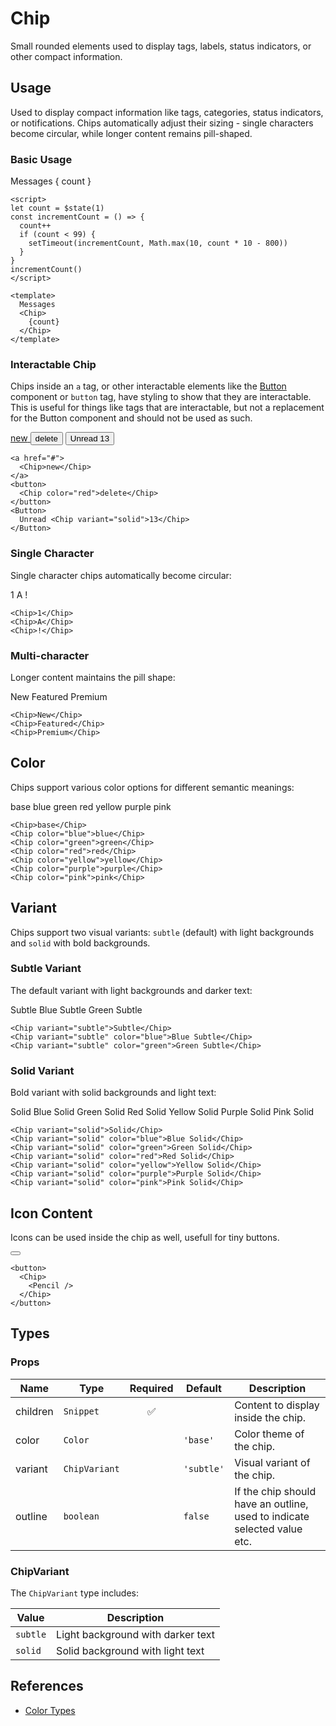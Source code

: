 <script>
import Chip from '$lib/components/Chip.svelte';
import Button from '$lib/components/Button.svelte';
import DocsExample from '$lib/components/utils/DocsExample.svelte';

import { Pencil } from 'lucide-svelte'

let count = $state(1)

const incrementCount = () => {
  count++
  if (count < 99) {
    setTimeout(incrementCount, Math.max(10, count * 10 - 800))
  }
}

setTimeout(incrementCount, 500)
</script>

# Chip

Small rounded elements used to display tags, labels, status indicators, or other compact information.

## Usage

Used to display compact information like tags, categories, status indicators, or notifications. Chips automatically adjust their sizing - single characters become circular, while longer content remains pill-shaped.

### Basic Usage

<DocsExample>
  Messages
  <Chip>
    { count }
  </Chip>
</DocsExample>

```svelte
<script>
let count = $state(1)
const incrementCount = () => {
  count++
  if (count < 99) {
    setTimeout(incrementCount, Math.max(10, count * 10 - 800))
  }
}
incrementCount()
</script>

<template>
  Messages
  <Chip>
    {count}
  </Chip>
</template>
```

### Interactable Chip

Chips inside an `a` tag, or other interactable elements like the [Button](/docs/components/button) component or `button` tag, have styling to show that they are interactable. This is useful for things like tags that are interactable, but not a replacement for the Button component and should not be used as such.

<DocsExample>
  <a href="#">
    <Chip>new</Chip>
  </a>
  <button>
    <Chip color="red">delete</Chip>
  </button>
  <Button>
    Unread <Chip variant="solid">13</Chip>
  </Button>
</DocsExample>

```svelte
<a href="#">
  <Chip>new</Chip>
</a>
<button>
  <Chip color="red">delete</Chip>
</button>
<Button>
  Unread <Chip variant="solid">13</Chip>
</Button>
```

### Single Character

Single character chips automatically become circular:

<DocsExample>
  <Chip>1</Chip>
  <Chip>A</Chip>
  <Chip>!</Chip>
</DocsExample>

```svelte
<Chip>1</Chip>
<Chip>A</Chip>
<Chip>!</Chip>
```

### Multi-character

Longer content maintains the pill shape:

<DocsExample>
  <Chip>New</Chip>
  <Chip>Featured</Chip>
  <Chip>Premium</Chip>
</DocsExample>

```svelte
<Chip>New</Chip>
<Chip>Featured</Chip>
<Chip>Premium</Chip>
```

## Color

Chips support various color options for different semantic meanings:

<DocsExample>
  <Chip>
    base
  </Chip>
  <Chip color="blue">
    blue
  </Chip>
  <Chip color="green">
    green
  </Chip>
  <Chip color="red">
    red
  </Chip>
  <Chip color="yellow">
    yellow
  </Chip>
  <Chip color="purple">
    purple
  </Chip>
  <Chip color="pink">
    pink
  </Chip>
</DocsExample>

```svelte
<Chip>base</Chip>
<Chip color="blue">blue</Chip>
<Chip color="green">green</Chip>
<Chip color="red">red</Chip>
<Chip color="yellow">yellow</Chip>
<Chip color="purple">purple</Chip>
<Chip color="pink">pink</Chip>
```

## Variant

Chips support two visual variants: `subtle` (default) with light backgrounds and `solid` with bold backgrounds.

### Subtle Variant

The default variant with light backgrounds and darker text:

<DocsExample>
  <Chip variant="subtle">Subtle</Chip>
  <Chip variant="subtle" color="blue">Blue Subtle</Chip>
  <Chip variant="subtle" color="green">Green Subtle</Chip>
</DocsExample>

```svelte
<Chip variant="subtle">Subtle</Chip>
<Chip variant="subtle" color="blue">Blue Subtle</Chip>
<Chip variant="subtle" color="green">Green Subtle</Chip>
```

### Solid Variant

Bold variant with solid backgrounds and light text:

<DocsExample>
  <Chip variant="solid">Solid</Chip>
  <Chip variant="solid" color="blue">Blue Solid</Chip>
  <Chip variant="solid" color="green">Green Solid</Chip>
  <Chip variant="solid" color="red">Red Solid</Chip>
  <Chip variant="solid" color="yellow">Yellow Solid</Chip>
  <Chip variant="solid" color="purple">Purple Solid</Chip>
  <Chip variant="solid" color="pink">Pink Solid</Chip>
</DocsExample>

```svelte
<Chip variant="solid">Solid</Chip>
<Chip variant="solid" color="blue">Blue Solid</Chip>
<Chip variant="solid" color="green">Green Solid</Chip>
<Chip variant="solid" color="red">Red Solid</Chip>
<Chip variant="solid" color="yellow">Yellow Solid</Chip>
<Chip variant="solid" color="purple">Purple Solid</Chip>
<Chip variant="solid" color="pink">Pink Solid</Chip>
```

## Icon Content

Icons can be used inside the chip as well, usefull for tiny buttons.

<DocsExample>
  <button>
    <Chip>
      <Pencil />
    </Chip>
  </button>
</DocsExample>

```svelte
<button>
  <Chip>
    <Pencil />
  </Chip>
</button>
```

## Types

### Props

| Name     | Type          | Required | Default    | Description                                                              |
| -------- | ------------- | :------: | ---------- | ------------------------------------------------------------------------ |
| children | `Snippet`     |    ✅    |            | Content to display inside the chip.                                      |
| color    | `Color`       |          | `'base'`   | Color theme of the chip.                                                 |
| variant  | `ChipVariant` |          | `'subtle'` | Visual variant of the chip.                                              |
| outline  | `boolean`     |          | `false`    | If the chip should have an outline, used to indicate selected value etc. |

### ChipVariant

The `ChipVariant` type includes:

| Value    | Description                       |
| -------- | --------------------------------- |
| `subtle` | Light background with darker text |
| `solid`  | Solid background with light text  |

## References

- [Color Types](/docs/types/color)
